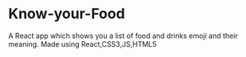 # Know-your-Food
A React app which shows you a list of food and drinks emoji and their meaning. Made using React,CSS3,JS,HTML5
